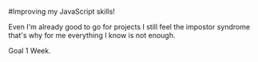 #Improving my JavaScript skills!

Even I'm already good to go for projects I still feel the impostor syndrome that's why for me everything I know is not enough.

Goal 1 Week.
